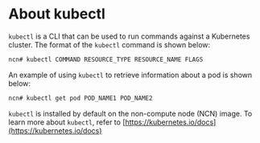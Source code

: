 # About kubectl

`kubectl` is a CLI that can be used to run commands against a Kubernetes cluster. The format of the `kubectl` command is shown below:

```bash
ncn# kubectl COMMAND RESOURCE_TYPE RESOURCE_NAME FLAGS
```

An example of using `kubectl` to retrieve information about a pod is shown below:

```bash
ncn# kubectl get pod POD_NAME1 POD_NAME2
```

`kubectl` is installed by default on the non-compute node \(NCN\) image. To learn more about `kubectl`, refer to [https://kubernetes.io/docs](https://kubernetes.io/docs)
